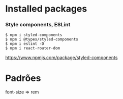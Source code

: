 # Installed packages
### Style components, ESLint
```
$ npm i styled-components
$ npm i @types/styled-components
$ npm i eslint -D
$ npm i react-router-dom
```
https://www.npmjs.com/package/styled-components

# Padrões

font-size => rem